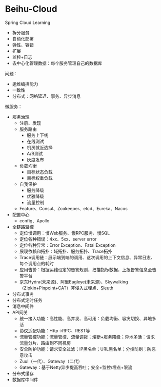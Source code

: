 # Beihu-Cloud
Spring Cloud Learning

- 拆分服务
- 自动化部署
- 弹性、容错
- 扩展
- 监控+日志
- 去中心化管理数据：每个服务管理自己的数据库

问题：

- 运维编排能力
- 一致性
- 分布式：网络延迟、事务、异步消息



微服务：

- 服务治理
  - 注册、发现
  - 服务路由
    - 服务上下线
    - 在线测试
    - 机房就近选择
    - A/B测试
    - 灰度发布
  - 负载均衡
    - 目标状态负载
    - 目标权重负载
  - 自我保护
    - 服务降级
    - 优雅降级
    - 流量控制
  - Feature、Consul、Zookeeper、etcd、Eureka、Nacos
- 配置中心
  - config、Apollo
- 全链路监控
  - 定位慢调用：慢Web服务、慢RPC服务、慢SQL
  - 定位各种错误：4xx、5xx、server error
  - 定位各种异常：Error Exception、Fatal Exception
  - 展现依赖和拓扑：域拓扑、服务拓扑、Trace拓扑
  - Trace调用链：展示端到端的调用、这次调用的上下文信息、异常日志、每个调用点的耗时
  - 应用告警：根据运维设定的告警规则，扫描指标数据，上报告警信息至告警平台
  - 京东Hydra(未来源)、阿里Eagleye(未来源)、Skywalking（Zipkin+Pinpoint+CAT）非侵入式埋点、Sleuth
- 分布式事务
- 分布式定时任务
- 消息中间件
- API网关
  - 统一接入功能：高性能、高并发、高可用：负载均衡、容灾切换、异地多活
  - 协议适配功能：Http->RPC、REST等
  - 流量管控功能：流量管控、流量调拨；熔断+服务降级；异地多活：请求流量分片、路由到不同机房
  - 安全防护功能：请求安全过滤；IP黑名单；URL黑名单；分控防刷；防恶意攻击
  - Zuul（一代）、Gateway（二代）
  - Gateway：基于Netty异步提高吞吐；安全+监控/埋点+限流
- 分布式缓存
- 数据库中间件